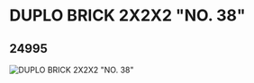 # DUPLO BRICK 2X2X2 "NO. 38"
## 24995
![DUPLO BRICK 2X2X2 "NO. 38"](https://lc-www-live-s.legocdn.com/media/bricks/5/2/6136554.jpg)